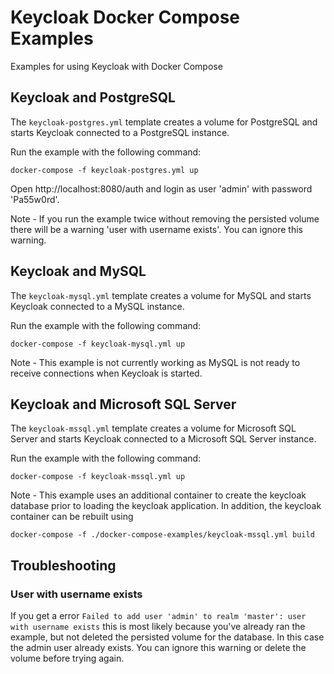 # Keycloak Docker Compose Examples

Examples for using Keycloak with Docker Compose



## Keycloak and PostgreSQL

The `keycloak-postgres.yml` template creates a volume for PostgreSQL and starts Keycloak connected to a PostgreSQL instance.

Run the example with the following command:

    docker-compose -f keycloak-postgres.yml up

Open http://localhost:8080/auth and login as user 'admin' with password 'Pa55w0rd'.

Note - If you run the example twice without removing the persisted volume there will be a warning 'user with username exists'. You can ignore this warning.



## Keycloak and MySQL

The `keycloak-mysql.yml` template creates a volume for MySQL and starts Keycloak connected to a MySQL instance.

Run the example with the following command:

    docker-compose -f keycloak-mysql.yml up

Note - This example is not currently working as MySQL is not ready to receive connections when Keycloak is started.



## Keycloak and Microsoft SQL Server

The `keycloak-mssql.yml` template creates a volume for Microsoft SQL Server and starts Keycloak connected to a Microsoft SQL Server instance. 

Run the example with the following command:

    docker-compose -f keycloak-mssql.yml up
    
Note - This example uses an additional container to create the keycloak database prior to loading the keycloak application.  In addition, the keycloak container can be rebuilt using
    
    docker-compose -f ./docker-compose-examples/keycloak-mssql.yml build



## Troubleshooting

### User with username exists

If you get a error `Failed to add user 'admin' to realm 'master': user with username exists` this is most likely because
you've already ran the example, but not deleted the persisted volume for the database. In this case the admin user already
exists. You can ignore this warning or delete the volume before trying again.
